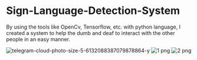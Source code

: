 # Sign-Language-Detection-System
By using the tools like OpenCv, Tensorflow, etc. with python language, I created a system to help the dumb and deaf to interact with the other people in an easy manner.

![telegram-cloud-photo-size-5-6132088387079878864-y](https://github.com/mehanmoksh/Sign-Language-Detection-System/assets/84871803/0853a5ae-7cef-41d7-a663-a8f1f85d708d)
![1 png](https://github.com/mehanmoksh/Sign-Language-Detection-System/assets/84871803/dde57ab7-bb44-40da-9633-528d124a9d3a)
![2 png](https://github.com/mehanmoksh/Sign-Language-Detection-System/assets/84871803/95af4059-2bfe-44f5-9462-fa21af5ce203)
